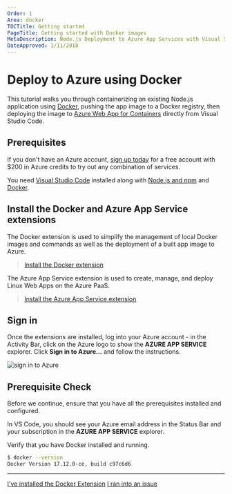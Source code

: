 ```yaml
---
Order: 1
Area: docker
TOCTitle: Getting started
PageTitle: Getting started with Docker images
MetaDescription: Node.js Deployment to Azure App Services with Visual Studio Code
DateApproved: 1/11/2018
---
```

# Deploy to Azure using Docker

This tutorial walks you through containerizing an existing Node.js application using [Docker](https://www.docker.com/), pushing the app image to a Docker registry, then deploying the image to [Azure Web App for Containers](https://azure.microsoft.com/en-us/services/app-service/containers/) directly from Visual Studio Code.

## Prerequisites

If you don't have an Azure account, [sign up today](https://azure.microsoft.com/en-us/free/?utm_source=campaign&utm_campaign=vscode-tutorial-docker-extension&mktingSource=vscode-tutorial-docker-extension) for a free account with $200 in Azure credits to try out any combination of services.

You need [Visual Studio Code](https://code.visualstudio.com/) installed along with [Node.js and npm](https://nodejs.org/en/download) and [Docker](https://www.docker.com/community-edition).

## Install the Docker and Azure App Service extensions

The Docker extension is used to simplify the management of local Docker images and commands as well as the deployment of a built app image to Azure.

> <a class="tutorial-install-extension-btn" href="vscode:extension/PeterJausovec.vscode-docker">Install the Docker extension</a>

The Azure App Service extension is used to create, manage, and deploy Linux Web Apps on the Azure PaaS.

> <a class="tutorial-install-extension-btn" href="vscode:extension/ms-azuretools.vscode-azureappservice">Install the Azure App Service extension</a>

## Sign in

Once the extensions are installed, log into your Azure account - in the Activity Bar, click on the Azure logo to show the **AZURE APP SERVICE** explorer. Click **Sign in to Azure...** and follow the instructions.

![sign in to Azure](images/app-service-extension/sign-in.png)

## Prerequisite Check

Before we continue, ensure that you have all the prerequisites installed and configured.

In VS Code, you should see your Azure email address in the Status Bar and your subscription in the **AZURE APP SERVICE** explorer.

Verify that you have Docker installed and running.

```bash
$ docker --version
Docker Version 17.12.0-ce, build c97c6d6
```

----

<a class="tutorial-next-btn" href="/tutorials/docker-extension/create-registry">I've installed the Docker Extension</a>
<a class="tutorial-feedback-btn" onclick="reportIssue('docker-extension', 'getting-started')" href="javascript:void(0)">I ran into an issue</a>
